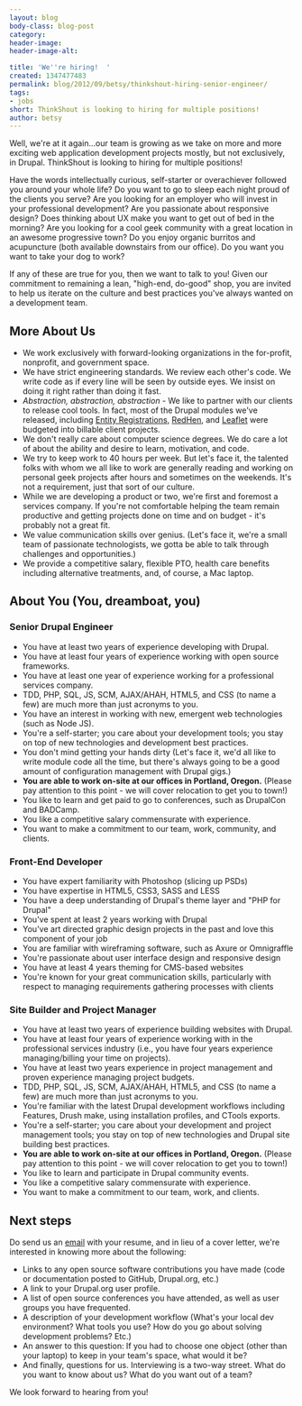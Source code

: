 ```yaml
---
layout: blog
body-class: blog-post
category:
header-image:
header-image-alt:

title: 'We''re hiring!  '
created: 1347477483
permalink: blog/2012/09/betsy/thinkshout-hiring-senior-engineer/
tags:
- jobs
short: ThinkShout is looking to hiring for multiple positions!
author: betsy
---
```

Well, we're at it again...our team is growing as we take on more and more exciting web application development projects mostly, but not exclusively, in Drupal. ThinkShout is looking to hiring for multiple positions!

Have the words intellectually curious, self-starter or overachiever followed you around your whole life? Do you want to go to sleep each night proud of the clients you serve? Are you looking for an employer who will invest in your professional development? Are you passionate about responsive design? Does thinking about UX make you want to get out of bed in the morning? Are you looking for a cool geek community with a great location in an awesome progressive town? Do you enjoy organic burritos and acupuncture (both available downstairs from our office). Do you want you want to take your dog to work? 

If any of these are true for you, then we want to talk to you! Given our commitment to remaining a lean, "high-end, do-good" shop, you are invited to help us iterate on the culture and best practices you've always wanted on a development team.

## More About Us ##

* We work exclusively with forward-looking organizations in the for-profit, nonprofit, and government space. 
* We have strict engineering standards. We review each other's code. We write code as if every line will be seen by outside eyes. We insist on doing it right rather than doing it fast.
* *Abstraction, abstraction, abstraction* - We like to partner with our clients to release cool tools. In fact, most of the Drupal modules we've released, including [Entity Registrations](http://drupal.org/project/registration), [RedHen](http://drupal.org/project/redhen), and [Leaflet](http://drupal.org/project/leaflet) were budgeted into billable client projects.
* We don't really care about computer science degrees. We do care a lot of about the ability and desire to learn, motivation, and code.
* We try to keep work to 40 hours per week. But let's face it, the talented folks with whom we all like to work are generally reading and working on personal geek projects after hours and sometimes on the weekends. It's not a requirement, just that sort of our culture.
* While we are developing a product or two, we're first and foremost a services company. If you're not comfortable helping the team remain productive and getting projects done on time and on budget - it's probably not a great fit.
* We value communication skills over genius. (Let's face it, we're a small team of passionate technologists, we gotta be able to talk through challenges and opportunities.)
* We provide a competitive salary, flexible PTO, health care benefits including alternative treatments, and, of course, a Mac laptop.

## About You (You, dreamboat, you) ##

### Senior Drupal Engineer ###

* You have at least two years of experience developing with Drupal.
* You have at least four years of experience working with open source frameworks.
* You have at least one year of experience working for a professional services company.
* TDD, PHP, SQL, JS, SCM, AJAX/AHAH, HTML5, and CSS (to name a few) are much more than just acronyms to you.
* You have an interest in working with new, emergent web technologies (such as Node JS).
* You're a self-starter; you care about your development tools; you stay on top of new technologies and development best practices.
* You don't mind getting your hands dirty (Let's face it, we'd all like to write module code all the time, but there's always going to be a good amount of configuration management with Drupal gigs.)
* **You are able to work on-site at our offices in Portland, Oregon.** (Please pay attention to this point - we will cover relocation to get you to town!)
* You like to learn and get paid to go to conferences, such as DrupalCon and BADCamp.
* You like a competitive salary commensurate with experience.
* You want to make a commitment to our team, work, community, and clients.

### Front-End Developer ###

* You have expert familiarity with Photoshop (slicing up PSDs)
* You have expertise in HTML5, CSS3, SASS and LESS
* You have a deep understanding of Drupal's theme layer and "PHP for Drupal"
* You've spent at least 2 years working with Drupal
* You've art directed graphic design projects in the past and love this component of your job
* You are familiar with wireframing software, such as Axure or Omnigraffle
* You're passionate about user interface design and responsive design 
* You have at least 4 years theming for CMS-based websites
* You're known for your great communication skills, particularly with respect to managing requirements gathering processes with clients

### Site Builder and Project Manager ###

* You have at least two years of experience building websites with Drupal.
* You have at least four years of experience working with in the professional services industry (i.e., you have four years experience managing/billing your time on projects).
* You have at least two years experience in project management and proven experience managing project budgets.
* TDD, PHP, SQL, JS, SCM, AJAX/AHAH, HTML5, and CSS (to name a few) are much more than just acronyms to you.
* You're familiar with the latest Drupal development workflows including Features, Drush make, using installation profiles, and CTools exports.
* You're a self-starter; you care about your development and project management tools; you stay on top of new technologies and Drupal site building best practices.
* **You are able to work on-site at our offices in Portland, Oregon.** (Please pay attention to this point - we will cover relocation to get you to town!)
* You like to learn and participate in Drupal community events.
* You like a competitive salary commensurate with experience.
* You want to make a commitment to our team, work, and clients.

## Next steps ##

Do send us an [email](mailto:jobs@thinkshout.com) with your resume, and in lieu of a cover letter, we're interested in knowing more about the following: 

 * Links to any open source software contributions you have made (code or documentation posted to GitHub, Drupal.org, etc.)
 * A link to your Drupal.org user profile.
 * A list of open source conferences you have attended, as well as user groups you have frequented.
 * A description of your development workflow (What's your local dev environment? What tools you use? How do you go about solving development problems? Etc.)
 * An answer to this question: If you had to choose one object (other than your laptop) to keep in your team's space, what would it be?
 * And finally, questions for us. Interviewing is a two-way street. What do you want to know about us? What do you want out of a team?

We look forward to hearing from you!
